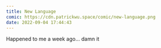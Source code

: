 ```yaml
---
title: New Language
comic: https://cdn.patrickwu.space/comic/new-language.png
date: 2022-09-04 17:44:43
---
```


Happened to me a week ago... damn it